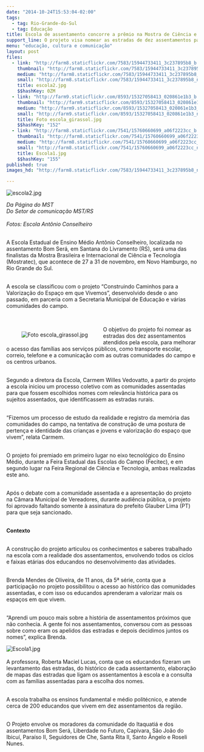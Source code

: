 ```yaml
---
date: "2014-10-24T15:53:04-02:00"
tags:
  - tag: Rio-Grande-do-Sul
  - tag: Educação
title: Escola de assentamento concorre a prêmio na Mostra de Ciência e Tecnologia
support_line: O projeto visa nomear as estradas de dez assentamentos para melhorar o acesso das famílias aos serviços.
menu: "educação, cultura e comunicação"
layout: post
files:
  - link: "http://farm8.staticflickr.com/7583/15944733411_3c237895b8_b.jpg"
    thumbnail: "http://farm8.staticflickr.com/7583/15944733411_3c237895b8_t.jpg"
    medium: "http://farm8.staticflickr.com/7583/15944733411_3c237895b8_z.jpg"
    small: "http://farm8.staticflickr.com/7583/15944733411_3c237895b8_n.jpg"
    title: escola2.jpg
    $$hashKey: 0ZM
  - link: "http://farm9.staticflickr.com/8593/15327058413_020861e1b3_b.jpg"
    thumbnail: "http://farm9.staticflickr.com/8593/15327058413_020861e1b3_t.jpg"
    medium: "http://farm9.staticflickr.com/8593/15327058413_020861e1b3_z.jpg"
    small: "http://farm9.staticflickr.com/8593/15327058413_020861e1b3_n.jpg"
    title: Foto escola_girassol.jpg
    $$hashKey: "152"
  - link: "http://farm8.staticflickr.com/7541/15760660699_a06f2223cc_b.jpg"
    thumbnail: "http://farm8.staticflickr.com/7541/15760660699_a06f2223cc_t.jpg"
    medium: "http://farm8.staticflickr.com/7541/15760660699_a06f2223cc_z.jpg"
    small: "http://farm8.staticflickr.com/7541/15760660699_a06f2223cc_n.jpg"
    title: Escola1.jpg
    $$hashKey: "155"
published: true
images_hd: "http://farm8.staticflickr.com/7583/15944733411_3c237895b8_n.jpg"

---
```

<p><img alt="escola2.jpg" src="http://farm8.staticflickr.com/7583/15944733411_3c237895b8_b.jpg" /></p>

<p><em>Da P&aacute;gina do MST<br />
Do Setor de comunica&ccedil;&atilde;o MST/RS<br />
<br />
Fotos: Escola Ant&ocirc;nio Conselheiro</em></p>

<p><br />
A Escola Estadual de Ensino M&eacute;dio Ant&ocirc;nio Conselheiro, localizada no assentamento Bom Ser&aacute;, em Santana do Livramento (RS), ser&aacute; uma das finalistas da Mostra Brasileira e Internacional de Ci&ecirc;ncia e Tecnologia (Mostratec), que acontece de 27 a 31 de novembro, em Novo Hamburgo, no Rio Grande do Sul.</p>

<p><br />
A escola se classificou com o projeto &ldquo;Construindo Caminhos para a Valoriza&ccedil;&atilde;o do Espa&ccedil;o em que Vivemos&rdquo;, desenvolvido desde o ano passado, em parceria com a Secretaria Municipal de Educa&ccedil;&atilde;o e v&aacute;rias comunidades do campo.&nbsp;</p>

<p>&nbsp;</p>

<figure class="image" style="float:left"><img alt="Foto escola_girassol.jpg" src="http://farm9.staticflickr.com/8593/15327058413_020861e1b3_b.jpg" />
<figcaption></figcaption>
</figure>

<p>O objetivo do projeto foi nomear as estradas dos dez assentamentos atendidos pela escola, para melhorar o acesso das fam&iacute;lias aos servi&ccedil;os p&uacute;blicos, como transporte escolar, correio, telefone e a comunica&ccedil;&atilde;o com as outras comunidades do campo e os centros urbanos.</p>

<p><br />
Segundo a diretora da Escola, Carmem Willes Vedovatto, a partir do projeto a escola iniciou um processo coletivo com as comunidades assentadas para que fossem escolhidos nomes com relev&acirc;ncia hist&oacute;rica para os sujeitos assentados, que identificassem as estradas rurais.</p>

<p><br />
&ldquo;Fizemos um processo de estudo da realidade e registro da mem&oacute;ria das comunidades do campo, na tentativa de constru&ccedil;&atilde;o de uma postura de perten&ccedil;a e identidade das crian&ccedil;as e jovens e valoriza&ccedil;&atilde;o do espa&ccedil;o que vivem&rdquo;, relata Carmem.</p>

<p><br />
O projeto foi premiado em primeiro lugar no eixo tecnol&oacute;gico do Ensino M&eacute;dio, durante a Feira Estadual das Escolas do Campo (Fecitec), e em segundo lugar na Feira Regional de Ci&ecirc;ncia e Tecnologia, ambas realizadas este ano.</p>

<p><br />
Ap&oacute;s o debate com a comunidade assentada e a apresenta&ccedil;&atilde;o do projeto na C&acirc;mara Municipal de Vereadores, durante audi&ecirc;ncia p&uacute;blica, o projeto foi aprovado faltando somente &agrave; assinatura do prefeito Glauber Lima (PT) para que seja sancionado.</p>

<p><br />
<strong>Contexto</strong></p>

<p><br />
A constru&ccedil;&atilde;o do projeto articulou os conhecimentos e saberes trabalhado na escola com a realidade dos assentamentos, envolvendo todos os ciclos e faixas et&aacute;rias dos educandos no desenvolvimento das atividades.</p>

<p><br />
Brenda Mendes de Oliveira, de 11 anos, da 5&ordf; s&eacute;rie, conta que a participa&ccedil;&atilde;o no projeto possibilitou o acesso ao hist&oacute;rico das comunidades assentadas, e com isso os educandos aprenderam a valorizar mais os espa&ccedil;os em que vivem.</p>

<p><br />
&ldquo;Aprendi um pouco mais sobre a hist&oacute;ria de assentamentos pr&oacute;ximos que n&atilde;o conhecia. A gente foi nos assentamentos, conversou com as pessoas sobre como eram os apelidos das estradas e depois decidimos juntos os nomes&rdquo;, explica Brenda.</p>

<p><img alt="Escola1.jpg" src="http://farm8.staticflickr.com/7541/15760660699_a06f2223cc_b.jpg" /><br />
<br />
A professora, Roberta Maciel Lucas, conta que os educandos fizeram um levantamento das estradas, do hist&oacute;rico de cada assentamento, elabora&ccedil;&atilde;o de mapas das estradas que ligam os assentamentos &agrave; escola e a consulta com as fam&iacute;lias assentadas para a escolha dos nomes.</p>

<p><br />
A escola trabalha os ensinos fundamental e m&eacute;dio polit&eacute;cnico, e atende cerca de 200 educandos que vivem em dez assentamentos da regi&atilde;o.</p>

<p><br />
O Projeto envolve os moradores da comunidade do Itaquati&aacute; e dos assentamentos Bom Ser&aacute;, Liberdade no Futuro, Capivara, S&atilde;o Jo&atilde;o do Ibicu&iacute;, Para&iacute;so II, Seguidores de Che, Santa Rita II, Santo &Acirc;ngelo e Roseli Nunes.<br />
&nbsp;</p>
